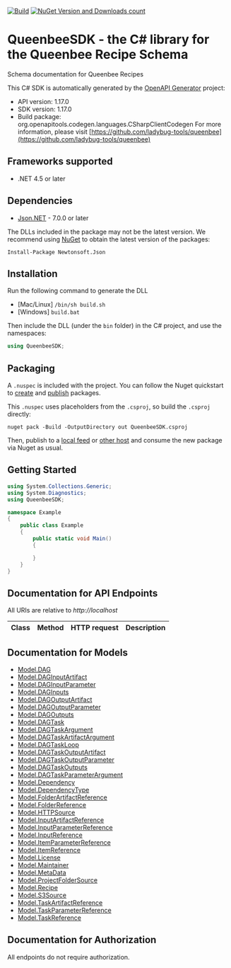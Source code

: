 [![Build](https://github.com/ladybug-tools/honeybee-schema-dotnet/workflows/CD/badge.svg)](https://github.com/ladybug-tools/honeybee-schema-dotnet/actions) [![NuGet Version and Downloads count](https://buildstats.info/nuget/PollinationSDK?dWidth=50)](https://www.nuget.org/packages/PollinationSDK)
# QueenbeeSDK - the C# library for the Queenbee Recipe Schema

Schema documentation for Queenbee Recipes

This C# SDK is automatically generated by the [OpenAPI Generator](https://openapi-generator.tech) project:

- API version: 1.17.0
- SDK version: 1.17.0
- Build package: org.openapitools.codegen.languages.CSharpClientCodegen
    For more information, please visit [https://github.com/ladybug-tools/queenbee](https://github.com/ladybug-tools/queenbee)

## Frameworks supported


- .NET 4.5 or later

## Dependencies


- [Json.NET](https://www.nuget.org/packages/Newtonsoft.Json/) - 7.0.0 or later

The DLLs included in the package may not be the latest version. We recommend using [NuGet](https://docs.nuget.org/consume/installing-nuget) to obtain the latest version of the packages:

```
Install-Package Newtonsoft.Json
```


## Installation

Run the following command to generate the DLL

- [Mac/Linux] `/bin/sh build.sh`
- [Windows] `build.bat`

Then include the DLL (under the `bin` folder) in the C# project, and use the namespaces:

```csharp
using QueenbeeSDK;

```


## Packaging

A `.nuspec` is included with the project. You can follow the Nuget quickstart to [create](https://docs.microsoft.com/en-us/nuget/quickstart/create-and-publish-a-package#create-the-package) and [publish](https://docs.microsoft.com/en-us/nuget/quickstart/create-and-publish-a-package#publish-the-package) packages.

This `.nuspec` uses placeholders from the `.csproj`, so build the `.csproj` directly:

```
nuget pack -Build -OutputDirectory out QueenbeeSDK.csproj
```

Then, publish to a [local feed](https://docs.microsoft.com/en-us/nuget/hosting-packages/local-feeds) or [other host](https://docs.microsoft.com/en-us/nuget/hosting-packages/overview) and consume the new package via Nuget as usual.


## Getting Started

```csharp
using System.Collections.Generic;
using System.Diagnostics;
using QueenbeeSDK;

namespace Example
{
    public class Example
    {
        public static void Main()
        {

        }
    }
}
```

## Documentation for API Endpoints

All URIs are relative to *http://localhost*

Class | Method | HTTP request | Description
------------ | ------------- | ------------- | -------------


## Documentation for Models

 - [Model.DAG](docs/DAG.md)
 - [Model.DAGInputArtifact](docs/DAGInputArtifact.md)
 - [Model.DAGInputParameter](docs/DAGInputParameter.md)
 - [Model.DAGInputs](docs/DAGInputs.md)
 - [Model.DAGOutputArtifact](docs/DAGOutputArtifact.md)
 - [Model.DAGOutputParameter](docs/DAGOutputParameter.md)
 - [Model.DAGOutputs](docs/DAGOutputs.md)
 - [Model.DAGTask](docs/DAGTask.md)
 - [Model.DAGTaskArgument](docs/DAGTaskArgument.md)
 - [Model.DAGTaskArtifactArgument](docs/DAGTaskArtifactArgument.md)
 - [Model.DAGTaskLoop](docs/DAGTaskLoop.md)
 - [Model.DAGTaskOutputArtifact](docs/DAGTaskOutputArtifact.md)
 - [Model.DAGTaskOutputParameter](docs/DAGTaskOutputParameter.md)
 - [Model.DAGTaskOutputs](docs/DAGTaskOutputs.md)
 - [Model.DAGTaskParameterArgument](docs/DAGTaskParameterArgument.md)
 - [Model.Dependency](docs/Dependency.md)
 - [Model.DependencyType](docs/DependencyType.md)
 - [Model.FolderArtifactReference](docs/FolderArtifactReference.md)
 - [Model.FolderReference](docs/FolderReference.md)
 - [Model.HTTPSource](docs/HTTPSource.md)
 - [Model.InputArtifactReference](docs/InputArtifactReference.md)
 - [Model.InputParameterReference](docs/InputParameterReference.md)
 - [Model.InputReference](docs/InputReference.md)
 - [Model.ItemParameterReference](docs/ItemParameterReference.md)
 - [Model.ItemReference](docs/ItemReference.md)
 - [Model.License](docs/License.md)
 - [Model.Maintainer](docs/Maintainer.md)
 - [Model.MetaData](docs/MetaData.md)
 - [Model.ProjectFolderSource](docs/ProjectFolderSource.md)
 - [Model.Recipe](docs/Recipe.md)
 - [Model.S3Source](docs/S3Source.md)
 - [Model.TaskArtifactReference](docs/TaskArtifactReference.md)
 - [Model.TaskParameterReference](docs/TaskParameterReference.md)
 - [Model.TaskReference](docs/TaskReference.md)


## Documentation for Authorization

All endpoints do not require authorization.
